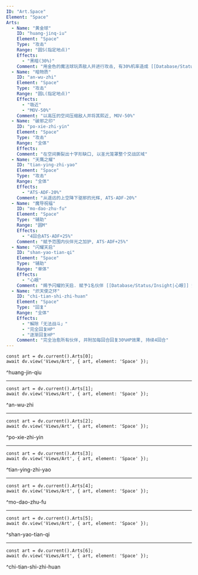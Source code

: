 ```yaml
---
ID: "Art.Space"
Element: "Space"
Arts:
  - Name: "黄金球"
    ID: "huang-jinq-iu"
    Element: "Space"
    Type: "攻击"
    Range: "圆S(指定地点)"
    Effects:
      - "黑暗(30%)"
    Comment: "用金色的魔法球玩弄敌人并进行攻击, 有30%机率造成 [[Database/Status/Blind|黑暗]]"
  - Name: "暗物质"
    ID: "an-wu-zhi"
    Element: "Space"
    Type: "攻击"
    Range: "圆L(指定地点)"
    Effects:
      - "吸近"
      - "MOV-50%"
    Comment: "以高压的空间压缩敌人并将其熙近, MOV-50%"
  - Name: "破邪之印"
    ID: "po-xie-zhi-yin"
    Element: "Space"
    Type: "攻击"
    Range: "全体"
    Effects:
    Comment: "在空间撕裂出十字形缺口, 以圣光笼罩整个交战区域"
  - Name: "天鹰之耀"
    ID: "tian-ying-zhi-yao"
    Element: "Space"
    Type: "攻击"
    Range: "全体"
    Effects:
      - "ATS·ADF-20%"
    Comment: "从遥远的上空降下驱邪的光辉, ATS·ADF-20%"
  - Name: "魔导祝福"
    ID: "mo-dao-zhu-fu"
    Element: "Space"
    Type: "辅助"
    Range: "圆M"
    Effects:
      - "4回合ATS·ADF+25%"
    Comment: "赋予范围内伙伴光之加护, ATS·ADF+25%"
  - Name: "闪耀天启"
    ID: "shan-yao-tian-qi"
    Element: "Space"
    Type: "辅助"
    Range: "单体"
    Effects:
      - "心眼"
    Comment: "赐予闪耀的天启. 赋予1名伙伴 [[Database/Status/Insight|心眼]] 效果, 持续4回合"
  - Name: "炽天使之环"
    ID: "chi-tian-shi-zhi-huan"
    Element: "Space"
    Type: "回复"
    Range: "全体"
    Effects:
      - "解除「无法战斗」"
      - "完全回复HP"
      - "逐渐回复HP"
    Comment: "完全治愈所有伙伴, 并附加每回合回复30%HP效果, 持续4回合"
---
```

```dataviewjs
const art = dv.current().Arts[0];
await dv.view('Views/Art', { art, element: 'Space' });
```
^huang-jin-qiu

---

```dataviewjs
const art = dv.current().Arts[1];
await dv.view('Views/Art', { art, element: 'Space' });
```
^an-wu-zhi

---

```dataviewjs
const art = dv.current().Arts[2];
await dv.view('Views/Art', { art, element: 'Space' });
```
^po-xie-zhi-yin

---

```dataviewjs
const art = dv.current().Arts[3];
await dv.view('Views/Art', { art, element: 'Space' });
```
^tian-ying-zhi-yao

---

```dataviewjs
const art = dv.current().Arts[4];
await dv.view('Views/Art', { art, element: 'Space' });
```
^mo-dao-zhu-fu

---

```dataviewjs
const art = dv.current().Arts[5];
await dv.view('Views/Art', { art, element: 'Space' });
```
^shan-yao-tian-qi

---

```dataviewjs
const art = dv.current().Arts[6];
await dv.view('Views/Art', { art, element: 'Space' });
```
^chi-tian-shi-zhi-huan